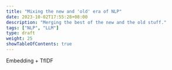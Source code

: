 ```yaml
---
title: "Mixing the new and 'old' era of NLP"
date: 2023-10-02T17:55:28+08:00
description: "Merging the best of the new and the old stuff."
tags: ["NLP", "LLM"]
type: draft
weight: 25
showTableOfContents: true
---
```


Embedding + TfIDF
